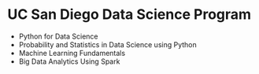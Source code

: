 <h1> UC San Diego Data Science Program</h1>
  
* Python for Data Science<br>
* Probability and Statistics in Data Science using Python<br>
* Machine Learning Fundamentals<br>
* Big Data Analytics Using Spark<br>

